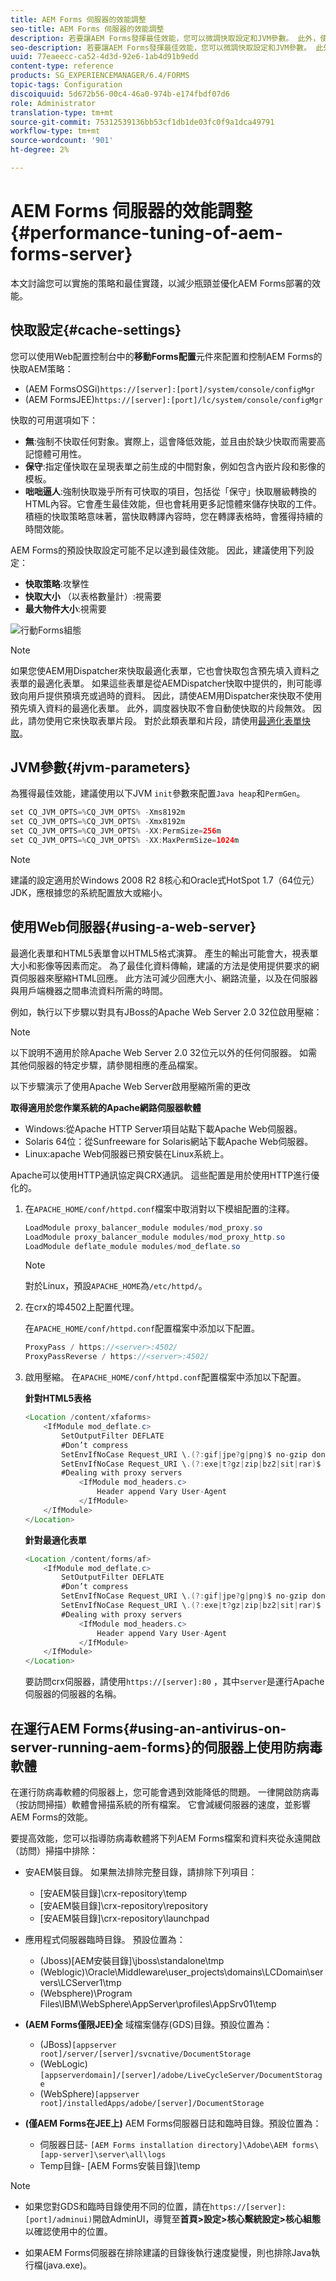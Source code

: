 ```yaml
---
title: AEM Forms 伺服器的效能調整
seo-title: AEM Forms 伺服器的效能調整
description: 若要讓AEM Forms發揮最佳效能，您可以微調快取設定和JVM參數。 此外，使用Web伺服器可以增強AEM Forms部署的效能。
seo-description: 若要讓AEM Forms發揮最佳效能，您可以微調快取設定和JVM參數。 此外，使用Web伺服器可以增強AEM Forms部署的效能。
uuid: 77eaeecc-ca52-4d3d-92e6-1ab4d91b9edd
content-type: reference
products: SG_EXPERIENCEMANAGER/6.4/FORMS
topic-tags: Configuration
discoiquuid: 5d672b56-00c4-46a0-974b-e174fbdf07d6
role: Administrator
translation-type: tm+mt
source-git-commit: 75312539136bb53cf1db1de03fc0f9a1dca49791
workflow-type: tm+mt
source-wordcount: '901'
ht-degree: 2%

---
```



# AEM Forms 伺服器的效能調整 {#performance-tuning-of-aem-forms-server}

本文討論您可以實施的策略和最佳實踐，以減少瓶頸並優化AEM Forms部署的效能。

## 快取設定{#cache-settings}

您可以使用Web配置控制台中的&#x200B;**移動Forms配置**&#x200B;元件來配置和控制AEM Forms的快取AEM策略：

* (AEM FormsOSGi)`https://[server]:[port]/system/console/configMgr`
* (AEM FormsJEE)`https://[server]:[port]/lc/system/console/configMgr`

快取的可用選項如下：

* **無**:強制不快取任何對象。實際上，這會降低效能，並且由於缺少快取而需要高記憶體可用性。
* **保守**:指定僅快取在呈現表單之前生成的中間對象，例如包含內嵌片段和影像的模板。
* **咄咄逼人**:強制快取幾乎所有可快取的項目，包括從「保守」快取層級轉換的HTML內容。它會產生最佳效能，但也會耗用更多記憶體來儲存快取的工件。 積極的快取策略意味著，當快取轉譯內容時，您在轉譯表格時，會獲得持續的時間效能。

AEM Forms的預設快取設定可能不足以達到最佳效能。 因此，建議使用下列設定：

* **快取策略**:攻擊性
* **快取大小** （以表格數量計）:視需要
* **最大物件大小**:視需要

![行動Forms組態](assets/snap.png)

>[!NOTE]
>
>如果您使AEM用Dispatcher來快取最適化表單，它也會快取包含預先填入資料之表單的最適化表單。 如果這些表單是從AEMDispatcher快取中提供的，則可能導致向用戶提供預填充或過時的資料。 因此，請使AEM用Dispatcher來快取不使用預先填入資料的最適化表單。 此外，調度器快取不會自動使快取的片段無效。 因此，請勿使用它來快取表單片段。 對於此類表單和片段，請使用[最適化表單快取](/help/forms/using/configure-adaptive-forms-cache.md)。

## JVM參數{#jvm-parameters}

為獲得最佳效能，建議使用以下JVM `init`參數來配置`Java heap`和`PermGen`。

```java
set CQ_JVM_OPTS=%CQ_JVM_OPTS% -Xms8192m
set CQ_JVM_OPTS=%CQ_JVM_OPTS% -Xmx8192m
set CQ_JVM_OPTS=%CQ_JVM_OPTS% -XX:PermSize=256m
set CQ_JVM_OPTS=%CQ_JVM_OPTS% -XX:MaxPermSize=1024m
```

>[!NOTE]
>
>建議的設定適用於Windows 2008 R2 8核心和Oracle式HotSpot 1.7（64位元）JDK，應根據您的系統配置放大或縮小。

## 使用Web伺服器{#using-a-web-server}

最適化表單和HTML5表單會以HTML5格式演算。 產生的輸出可能會大，視表單大小和影像等因素而定。 為了最佳化資料傳輸，建議的方法是使用提供要求的網頁伺服器來壓縮HTML回應。 此方法可減少回應大小、網路流量，以及在伺服器與用戶端機器之間串流資料所需的時間。

例如，執行以下步驟以對具有JBoss的Apache Web Server 2.0 32位啟用壓縮：

>[!NOTE]
>
>以下說明不適用於除Apache Web Server 2.0 32位元以外的任何伺服器。 如需其他伺服器的特定步驟，請參閱相應的產品檔案。

以下步驟演示了使用Apache Web Server啟用壓縮所需的更改

**取得適用於您作業系統的Apache網路伺服器軟體**

* Windows:從Apache HTTP Server項目站點下載Apache Web伺服器。
* Solaris 64位：從Sunfreeware for Solaris網站下載Apache Web伺服器。
* Linux:apache Web伺服器已預安裝在Linux系統上。

Apache可以使用HTTP通訊協定與CRX通訊。 這些配置是用於使用HTTP進行優化的。

1. 在`APACHE_HOME/conf/httpd.conf`檔案中取消對以下模組配置的注釋。

   ```java
   LoadModule proxy_balancer_module modules/mod_proxy.so
   LoadModule proxy_balancer_module modules/mod_proxy_http.so
   LoadModule deflate_module modules/mod_deflate.so
   ```

   >[!NOTE]
   >
   >對於Linux，預設`APACHE_HOME`為`/etc/httpd/`。

1. 在crx的埠4502上配置代理。

   在`APACHE_HOME/conf/httpd.conf`配置檔案中添加以下配置。

   ```java
   ProxyPass / https://<server>:4502/
   ProxyPassReverse / https://<server>:4502/
   ```

1. 啟用壓縮。 在`APACHE_HOME/conf/httpd.conf`配置檔案中添加以下配置。

   **針對HTML5表格**

   ```java
   <Location /content/xfaforms>
       <IfModule mod_deflate.c>
           SetOutputFilter DEFLATE
           #Don’t compress
           SetEnvIfNoCase Request_URI \.(?:gif|jpe?g|png)$ no-gzip dont-vary
           SetEnvIfNoCase Request_URI \.(?:exe|t?gz|zip|bz2|sit|rar)$ no-gzip dont-vary
           #Dealing with proxy servers
               <IfModule mod_headers.c>
                   Header append Vary User-Agent
               </IfModule>
       </IfModule>
   </Location>
   ```

   **針對最適化表單**

   ```java
   <Location /content/forms/af>
       <IfModule mod_deflate.c>
           SetOutputFilter DEFLATE
           #Don’t compress
           SetEnvIfNoCase Request_URI \.(?:gif|jpe?g|png)$ no-gzip dont-vary
           SetEnvIfNoCase Request_URI \.(?:exe|t?gz|zip|bz2|sit|rar)$ no-gzip dont-vary
           #Dealing with proxy servers
               <IfModule mod_headers.c>
                   Header append Vary User-Agent
               </IfModule>
       </IfModule>
   </Location>
   ```

   要訪問crx伺服器，請使用`https://[server]:80` ，其中`server`是運行Apache伺服器的伺服器的名稱。

## 在運行AEM Forms{#using-an-antivirus-on-server-running-aem-forms}的伺服器上使用防病毒軟體

在運行防病毒軟體的伺服器上，您可能會遇到效能降低的問題。 一律開啟防病毒（按訪問掃描）軟體會掃描系統的所有檔案。 它會減緩伺服器的速度，並影響AEM Forms的效能。

要提高效能，您可以指導防病毒軟體將下列AEM Forms檔案和資料夾從永遠開啟（訪問）掃描中排除：

* 安AEM裝目錄。 如果無法排除完整目錄，請排除下列項目：

   * [安AEM裝目錄]\crx-repository\temp
   * [安AEM裝目錄]\crx-repository\repository
   * [安AEM裝目錄]\crx-repository\launchpad

* 應用程式伺服器臨時目錄。 預設位置為：

   * (Jboss)[AEM安裝目錄]\jboss\standalone\tmp
   * (Weblogic)\Oracle\Middleware\user_projects\domains\LCDomain\servers\LCServer1\tmp
   * (Websphere)\Program Files\IBM\WebSphere\AppServer\profiles\AppSrv01\temp

* **(AEM Forms僅限JEE)全** 域檔案儲存(GDS)目錄。預設位置為：

   * (JBoss)`[appserver root]/server/[server]/svcnative/DocumentStorage`
   * (WebLogic)`[appserverdomain]/[server]/adobe/LiveCycleServer/DocumentStorage`
   * (WebSphere)`[appserver root]/installedApps/adobe/[server]/DocumentStorage`

* **(僅AEM Forms在JEE上)** AEM Forms伺服器日誌和臨時目錄。預設位置為：

   * 伺服器日誌- `[AEM Forms installation directory]\Adobe\AEM forms\[app-server]\server\all\logs`
   * Temp目錄- [AEM Forms安裝目錄]\temp

>[!NOTE]
>
>* 如果您對GDS和臨時目錄使用不同的位置，請在`https://[server]:[port]/adminui)`開啟AdminUI，導覽至&#x200B;**首頁>設定>核心繫統設定>核心組態**&#x200B;以確認使用中的位置。

* 如果AEM Forms伺服器在排除建議的目錄後執行速度變慢，則也排除Java執行檔(java.exe)。



